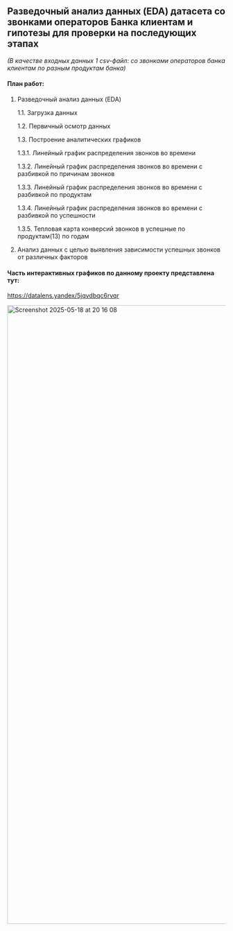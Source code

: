 
## Разведочный анализ данных (EDA) датасета со звонками операторов Банка клиентам и гипотезы для проверки на последующих этапах

*(В качестве входных данных 1 csv-файл: со звонками операторов банка клиентам по разным продуктам банка)*

#### План работ: 

1. Разведочный анализ данных (EDA)
   
   1.1. Загрузка данных

   1.2. Первичный осмотр данных

   1.3. Построение аналитических графиков

      1.3.1. Линейный график распределения звонков во времени

      1.3.2. Линейный график распределения звонков во времени с разбивкой по причинам звонков

      1.3.3. Линейный график распределения звонков во времени с разбивкой по продуктам

      1.3.4. Линейный график распределения звонков во времени с разбивкой по успешности

      1.3.5. Тепловая карта конверсий звонков в успешные по продуктам(13) по годам

2. Анализ данных с целью выявления зависимости успешных звонков от различных факторов
   

#### Часть интерактивных графиков по данному проекту представлена тут:
<https://datalens.yandex/5jqvdbqc6rvqr>



<img width="1428" alt="Screenshot 2025-05-18 at 20 16 08" src="https://github.com/user-attachments/assets/ca9223c2-36b3-48d5-91c3-9becb4f2e94c" />




